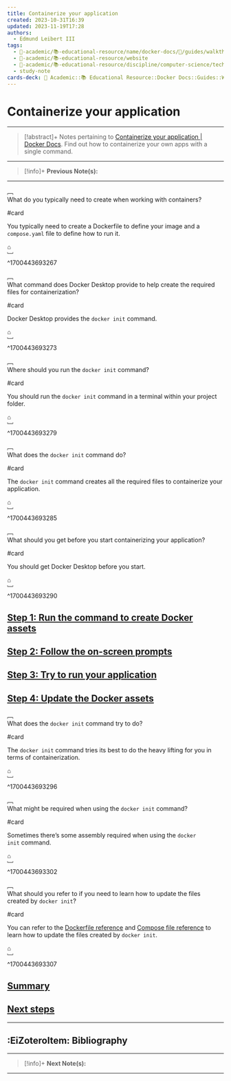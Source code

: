 ```yaml
---
title: Containerize your application
created: 2023-10-31T16:39
updated: 2023-11-19T17:28
authors:
  - Edmund Leibert III
tags:
  - 🔴-academic/📚-educational-resource/name/docker-docs/🔖/guides/walkthroughs/containerize-your-application
  - 🔴-academic/📚-educational-resource/website
  - 🔴-academic/📚-educational-resource/discipline/computer-science/technology/docker
  - study-note
cards-deck: 🔴 Academic::📚 Educational Resource::Docker Docs::Guides::Walkthroughs::Containerize your application
---
```


# Containerize your application

---

> [!abstract]+ 
> Notes pertaining to [Containerize your application | Docker Docs](https://docs.docker.com/guides/walkthroughs/containerize-your-app/). Find out how to containerize your own apps with a single command.

---

> [!info]+ 
> **Previous Note(s):**
> 

---

﹇<br>
What do you typically need to create when working with containers?

#card 

You typically need to create a Dockerfile to define your image and a `compose.yaml` file to define how to run it.

⌂
<br>﹈<br>^1700443693267

﹇<br>
What command does Docker Desktop provide to help create the required files for containerization?

#card 

Docker Desktop provides the `docker init` command.

⌂
<br>﹈<br>^1700443693273

﹇<br>
Where should you run the `docker init` command?

#card 

You should run the `docker init` command in a terminal within your project folder.

⌂
<br>﹈<br>^1700443693279

﹇<br>
What does the `docker init` command do?

#card 

The `docker init` command creates all the required files to containerize your application.

⌂
<br>﹈<br>^1700443693285

﹇<br>
What should you get before you start containerizing your application?

#card 

You should get Docker Desktop before you start.

⌂
<br>﹈<br>^1700443693290

## [Step 1: Run the command to create Docker assets](https://docs.docker.com/guides/walkthroughs/containerize-your-app/#step-1-run-the-command-to-create-docker-assets)

## [Step 2: Follow the on-screen prompts](https://docs.docker.com/guides/walkthroughs/containerize-your-app/#step-2-follow-the-on-screen-prompts)

## [Step 3: Try to run your application](https://docs.docker.com/guides/walkthroughs/containerize-your-app/#step-3-try-to-run-your-application)

## [Step 4: Update the Docker assets](https://docs.docker.com/guides/walkthroughs/containerize-your-app/#step-4-update-the-docker-assets)

﹇<br>
What does the `docker init` command try to do?

#card 

The `docker init` command tries its best to do the heavy lifting for you in terms of containerization.

⌂
<br>﹈<br>^1700443693296

﹇<br>
What might be required when using the `docker init` command?

#card 

Sometimes there’s some assembly required when using the `docker init` command.

⌂
<br>﹈<br>^1700443693302

﹇<br>
What should you refer to if you need to learn how to update the files created by `docker init`?

#card 

You can refer to the [Dockerfile reference⁠](https://docs.docker.com/engine/reference/builder/) and [Compose file reference](https://docs.docker.com/compose/compose-file/) to learn how to update the files created by `docker init`.

⌂
<br>﹈<br>^1700443693307

## [Summary](https://docs.docker.com/guides/walkthroughs/containerize-your-app/#summary)

## [Next steps](https://docs.docker.com/guides/walkthroughs/containerize-your-app/#next-steps)

---

## :EiZoteroItem: Bibliography

---

> [!info]+ 
> **Next Note(s):**
> 

---
